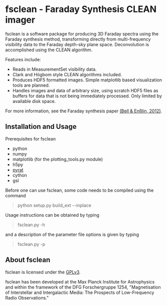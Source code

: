fsclean - Faraday Synthesis CLEAN imager
==========================================================

fsclean is a software package for producing 3D Faraday spectra using the Faraday
synthesis method, transforming directly from multi-frequency visibility data
to the Faraday depth-sky plane space. Deconvolution is accomplished using the
CLEAN algorithm.

Features include: 

  - Reads in MeasurementSet visibility data.
  - Clark and Högbom style CLEAN algorithms included.
  - Produces HDF5 formatted images. Simple matplotlib based visualization tools 
    are planned.
  - Handles images and data of arbitrary size, using scratch HDF5 files as 
    buffers for data that is not being immediately processed. Only limited by
    available disk space.

For more information, see the Faraday synthesis paper [(Bell & Enßlin, 2012)](http://adsabs.harvard.edu/cgi-bin/bib_query?arXiv:1112.4175).

Installation and Usage
----------------------

Prerequisites for fsclean
  - python
  - numpy
  - matplotlib (for the plotting_tools.py module)
  - h5py
  - [pyrat](https://github.com/mrbell/pyrat)
  - cython
  - gsl

Before one can use fsclean, some code needs to be compiled using the command

   > python setup.py build_ext --inplace

Usage instructions can be obtained by typing

   > fsclean.py -h

and a description of the parameter file options is given by typing
  
   > fsclean.py -p

About fsclean
-------------

fsclean is licensed under the [GPLv3](http://www.gnu.org/licenses/gpl.html).

fsclean has been developed at the Max Planck Institute for Astrophysics and 
within the framework of the DFG Forschergruppe 1254, "Magnetisation of 
Interstellar and Intergalactic Media: The Prospects of Low-Frequency Radio
Observations."
